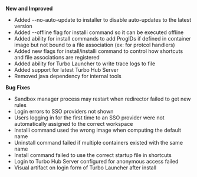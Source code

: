 **New and Improved**

- Added --no-auto-update to installer to disable auto-updates to the latest version
- Added --offline flag for installi command so it can be executed offline
- Added ability for install commands to add ProgIDs if defined in container image but not bound to a file association (ex: for protcol handlers)
- Added new flags for install/installi command to control how shortcuts and file associations are registered
- Added ability for Turbo Launcher to write trace logs to file
- Added support for latest Turbo Hub Server
- Removed java dependency for internal tools

**Bug Fixes**

- Sandbox manager process may restart when redirector failed to get new rules
- Login errors to SSO providers not shown
- Users logging in for the first time to an SSO provider were not automatically assigned to the correct workspace
- Installi command used the wrong image when computing the default name
- Uninstall command failed if multiple containers existed with the same name
- Install command failed to use the correct startup file in shortcuts
- Login to Turbo Hub Server configured for anonymous access failed
- Visual artifact on login form of Turbo Launcher after install



